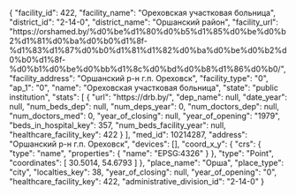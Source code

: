 {
    "facility_id": 422,
    "facility_name": "Ореховская участковая больница",
    "district_id": "2-14-0",
    "district_name": "Оршанский район",
    "facility_url": "https:\/\/orshamed.by\/%d0%be%d1%80%d0%b5%d1%85%d0%be%d0%b2%d1%81%d0%ba%d0%b0%d1%8f-%d1%83%d1%87%d0%b0%d1%81%d1%82%d0%ba%d0%be%d0%b2%d0%b0%d1%8f-%d0%b1%d0%be%d0%bb%d1%8c%d0%bd%d0%b8%d1%86%d0%b0\/",
    "facility_address": "Оршанский р-н г.п. Ореховск",
    "facility_type": "0",
    "ap_1": "0",
    "name": "Ореховская участковая больница",
    "state": "public institution",
    "stats": [
        {
            "url": "https:\/\/drb.by\/",
            "dep_name": null,
            "date_year": null,
            "num_beds_dep": null,
            "num_deps_year": 0,
            "num_doctors_dep": null,
            "num_doctors_med": 0,
            "year_of_closing": null,
            "year_of_opening": "1979",
            "beds_in_hospital_key": 357,
            "num_beds_facility_year": null,
            "healthcare_facility_key": 422
        }
    ],
    "med_id": 10214287,
    "address": "Оршанский р-н г.п. Ореховск",
    "devices": [],
    "coord_x_y": {
        "crs": {
            "type": "name",
            "properties": {
                "name": "EPSG:4326"
            }
        },
        "type": "Point",
        "coordinates": [
            30.5014,
            54.6793
        ]
    },
    "place_name": "Орша",
    "place_type": "city",
    "localties_key": 38,
    "year_of_closing": null,
    "year_of_opening": "0",
    "healthcare_facility_key": 422,
    "administrative_division_id": "2-14-0"
}